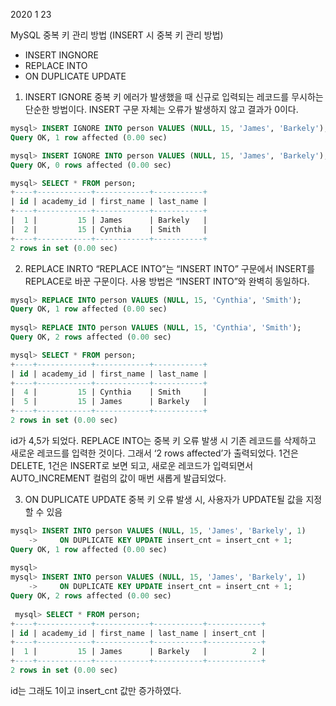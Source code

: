 2020 1 23




MySQL 중복 키 관리 방법 (INSERT 시 중복 키 관리 방법)
- INSERT INGNORE
- REPLACE INTO
- ON DUPLICATE UPDATE


1) INSERT IGNORE
중복 키 에러가 발생했을 때 신규로 입력되는 레코드를 무시하는 단순한 방법이다.
INSERT 구문 자체는 오류가 발생하지 않고 결과가 0이다.

```sql
mysql> INSERT IGNORE INTO person VALUES (NULL, 15, 'James', 'Barkely');
Query OK, 1 row affected (0.00 sec)

mysql> INSERT IGNORE INTO person VALUES (NULL, 15, 'James', 'Barkely');
Query OK, 0 rows affected (0.00 sec)

mysql> SELECT * FROM person;
+----+------------+------------+-----------+
| id | academy_id | first_name | last_name |
+----+------------+------------+-----------+
|  1 |         15 | James      | Barkely   |
|  2 |         15 | Cynthia    | Smith     |
+----+------------+------------+-----------+
2 rows in set (0.00 sec)
```


2) REPLACE INRTO
“REPLACE INTO”는 “INSERT INTO” 구문에서 INSERT를 REPLACE로 바꾼 구문이다. 사용 방법은 “INSERT INTO”와 완벽히 동일하다.

```sql
mysql> REPLACE INTO person VALUES (NULL, 15, 'Cynthia', 'Smith');
Query OK, 1 row affected (0.00 sec)
 
mysql> REPLACE INTO person VALUES (NULL, 15, 'Cynthia', 'Smith');
Query OK, 2 rows affected (0.00 sec)

mysql> SELECT * FROM person;
+----+------------+------------+-----------+
| id | academy_id | first_name | last_name |
+----+------------+------------+-----------+
|  4 |         15 | Cynthia    | Smith     |
|  5 |         15 | James      | Barkely   |
+----+------------+------------+-----------+
2 rows in set (0.00 sec)
```
id가 4,5가 되었다. REPLACE INTO는 중복 키 오류 발생 시 기존 레코드를 삭제하고 새로운 레코드를 입력한 것이다.
그래서 ‘2 rows affected’가 출력되었다. 
1건은 DELETE, 1건은 INSERT로 보면 되고, 새로운 레코드가 입력되면서 AUTO_INCREMENT 컬럼의 값이 매번 새롭게 발급되었다.



3) ON DUPLICATE UPDATE
중복 키 오류 발생 시, 사용자가 UPDATE될 값을 지정할 수 있음

```sql
mysql> INSERT INTO person VALUES (NULL, 15, 'James', 'Barkely', 1)
    ->     ON DUPLICATE KEY UPDATE insert_cnt = insert_cnt + 1;
Query OK, 1 row affected (0.00 sec)
 
mysql>
mysql> INSERT INTO person VALUES (NULL, 15, 'James', 'Barkely', 1)
    ->     ON DUPLICATE KEY UPDATE insert_cnt = insert_cnt + 1;
Query OK, 2 rows affected (0.00 sec)
 
 mysql> SELECT * FROM person;
+----+------------+------------+-----------+------------+
| id | academy_id | first_name | last_name | insert_cnt |
+----+------------+------------+-----------+------------+
|  1 |         15 | James      | Barkely   |          2 |
+----+------------+------------+-----------+------------+
2 rows in set (0.00 sec)
```
id는 그래도 1이고 insert_cnt 값만 증가하였다.

